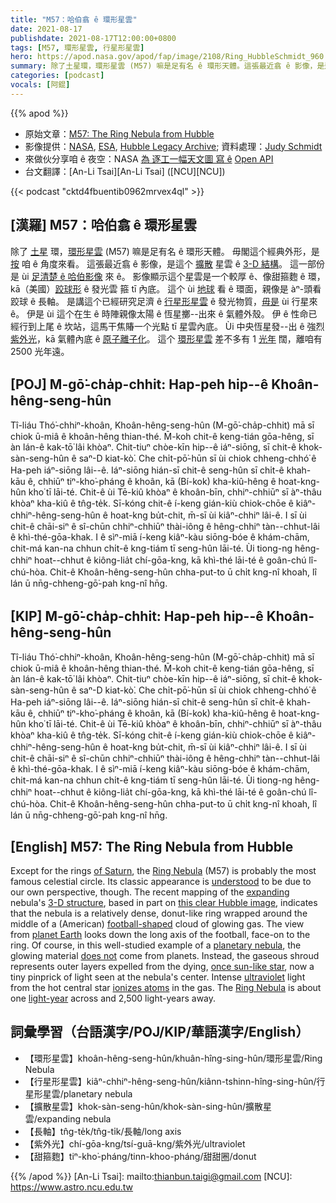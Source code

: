 ```yaml
---
title: "M57：哈伯翕 ê 環形星雲"
date: 2021-08-17
publishdate: 2021-08-17T12:00:00+0800
tags: [M57, 環形星雲, 行星形星雲]
hero: https://apod.nasa.gov/apod/fap/image/2108/Ring_HubbleSchmidt_960.jpg
summary: 除了土星環，環形星雲 (M57) 嘛是足有名 ê 環形天體。這張最近翕 ê 影像，是這个擴散星雲 ê 3-D 結構。
categories: [podcast]
vocals: [阿錕]
---
```


{{% apod %}}

- 原始文章：[M57: The Ring Nebula from Hubble](https://apod.nasa.gov/apod/ap210817.html)
- 影像提供：[NASA](https://www.nasa.gov/), [ESA](https://www.esa.int/), [Hubble Legacy Archive](http://hla.stsci.edu/); 資料處理：[Judy Schmidt](https://geckzilla.com/)
- 來做伙分享咱 ê 夜空：NASA [為 逐工一幅天文圖 寫 ê](https://github.com/nasa/apod-api) [Open API](https://api.nasa.gov/)
- 台文翻譯：[An-Li Tsai][An-Li Tsai] ([NCU][NCU])

{{< podcast "cktd4fbuentib0962mrvex4ql" >}}

## [漢羅] M57：哈伯翕 ê 環形星雲
除了 [土星][of Saturn] 環，[環形星雲][Ring Nebula 1] (M57) 嘛是足有名 ê 環形天體。
毋閣這个經典外形，是 [按][understood] 咱 ê 角度來看。
這張最近翕 ê 影像，是這个 [擴散][expanding] 星雲 ê [3-D 結構][3-D structure]。
這一部份是 ùi [足清楚 ê 哈伯影像][this clear Hubble image] 來 ê。
影像顯示這个星雲是一个較厚 ê、像甜箍麭 ê 環，kā（美國）[跤球形][football-shaped] ê 發光雲 箍 tī 內底。
這个 ùi [地球][planet Earth] 看 ê 環面，親像是 àⁿ-頭看跤球 ê 長軸。
是講這个已經研究足濟 ê [行星形星雲][planetary nebula] ê 發光物質，[毋是][does not] ùi 行星來 ê。
伊是 ùi 這个在生 ê 時陣親像太陽 ê 恆星擲--出來 ê 氣體外殼。
伊 ê 性命已經行到上尾 ê 坎站，這馬干焦賰一个光點 tī 星雲內底。
Ùi 中央恆星發--出 ê 強烈 [紫外光][ultraviolet]，kā 氣體內底 ê [原子離子化][ionizes atoms]。
這个 [環形星雲][Ring Nebula 2] 差不多有 1 [光年][light-year] 闊，離咱有 2500 光年遠。

## [POJ] M-gō͘-cha̍p-chhit: Hap-peh hip--ê Khoân-hêng-seng-hûn
Tî-liáu Thó͘-chhiⁿ-khoân, Khoân-hêng-seng-hûn (M-gō͘-cha̍p-chhit) mā sī chiok ū-miâ ê khoân-hêng thian-thé.
M̄-koh chit-ê keng-tián gōa-hêng, sī àn lán-ê kak-tō͘ lâi khòaⁿ.
Chit-tiuⁿ chòe-kīn hip--ê iáⁿ-siōng, sī chit-ê khok-sàn-seng-hûn ê saⁿ-D kiat-kò͘.
Che chi̍t-pō͘-hūn sī ùi chiok chheng-chhó͘ ê Ha-peh iáⁿ-siōng lâi--ê.
Iáⁿ-siōng hián-sī chit-ê seng-hûn sī chi̍t-ê khah-kāu ê, chhiūⁿ tiⁿ-kho͘-pháng ê khoân, kā (Bí-kok) kha-kiû-hêng ê hoat-kng-hûn kho͘ tī lāi-té.
Chit-ê ùi Tē-kiû khòaⁿ ê khoân-bīn, chhiⁿ-chhiūⁿ sī àⁿ-thâu khòaⁿ kha-kiû ê tn̂g-te̍k.
Sī-kóng chit-ê í-keng gián-kiù chiok-chōe ê kiâⁿ-chhiⁿ-hêng-seng-hûn ê hoat-kng bu̍t-chit, m̄-sī ùi kiâⁿ-chhiⁿ lâi-ê.
I sī ùi chit-ê chāi-siⁿ ê sî-chūn chhiⁿ-chhiūⁿ thài-iông ê hêng-chhiⁿ tàn--chhut-lâi ê khì-thé-gōa-khak.
I ê sìⁿ-miā í-keng kiâⁿ-kàu siōng-bóe ê khám-chām, chit-má kan-na chhun chi̍t-ê kng-tiám tī seng-hûn lāi-té.
Ùi tiong-ng hêng-chhiⁿ hoat--chhut ê kiông-lia̍t chí-gōa-kng, kā khì-thé lāi-té ê goân-chú lî-chú-hòa.
Chit-ê Khoân-hêng-seng-hûn chha-put-to ū chi̍t kng-nî khoah, lî lán ū nn̄g-chheng-gō͘-pah kng-nî hn̄g.

## [KIP] M-gō͘-cha̍p-chhit: Hap-peh hip--ê Khoân-hêng-seng-hûn
Tî-liáu Thó͘-chhiⁿ-khoân, Khoân-hêng-seng-hûn (M-gō͘-cha̍p-chhit) mā sī chiok ū-miâ ê khoân-hêng thian-thé.
M̄-koh chit-ê keng-tián gōa-hêng, sī àn lán-ê kak-tō͘ lâi khòaⁿ.
Chit-tiuⁿ chòe-kīn hip--ê iáⁿ-siōng, sī chit-ê khok-sàn-seng-hûn ê saⁿ-D kiat-kò͘.
Che chi̍t-pō͘-hūn sī ùi chiok chheng-chhó͘ ê Ha-peh iáⁿ-siōng lâi--ê.
Iáⁿ-siōng hián-sī chit-ê seng-hûn sī chi̍t-ê khah-kāu ê, chhiūⁿ tiⁿ-kho͘-pháng ê khoân, kā (Bí-kok) kha-kiû-hêng ê hoat-kng-hûn kho͘ tī lāi-té.
Chit-ê ùi Tē-kiû khòaⁿ ê khoân-bīn, chhiⁿ-chhiūⁿ sī àⁿ-thâu khòaⁿ kha-kiû ê tn̂g-te̍k.
Sī-kóng chit-ê í-keng gián-kiù chiok-chōe ê kiâⁿ-chhiⁿ-hêng-seng-hûn ê hoat-kng bu̍t-chit, m̄-sī ùi kiâⁿ-chhiⁿ lâi-ê.
I sī ùi chit-ê chāi-siⁿ ê sî-chūn chhiⁿ-chhiūⁿ thài-iông ê hêng-chhiⁿ tàn--chhut-lâi ê khì-thé-gōa-khak.
I ê sìⁿ-miā í-keng kiâⁿ-kàu siōng-bóe ê khám-chām, chit-má kan-na chhun chi̍t-ê kng-tiám tī seng-hûn lāi-té.
Ùi tiong-ng hêng-chhiⁿ hoat--chhut ê kiông-lia̍t chí-gōa-kng, kā khì-thé lāi-té ê goân-chú lî-chú-hòa.
Chit-ê Khoân-hêng-seng-hûn chha-put-to ū chi̍t kng-nî khoah, lî lán ū nn̄g-chheng-gō͘-pah kng-nî hn̄g.

## [English] M57: The Ring Nebula from Hubble
Except for the rings [of Saturn][of Saturn], the [Ring Nebula][Ring Nebula 1] (M57) is probably the most famous celestial circle.
Its classic appearance is [understood][understood] to be due to our own perspective, though.
The recent mapping of the [expanding][expanding] nebula's [3-D structure][3-D structure], based in part on [this clear Hubble image][this clear Hubble image], indicates that the nebula is a relatively dense, donut-like ring wrapped around the middle of a (American) [football-shaped][football-shaped] cloud of glowing gas.
The view from [planet Earth][planet Earth] looks down the long axis of the football, face-on to the ring.
Of course, in this well-studied example of a [planetary nebula][planetary nebula], the glowing material [does not][does not] come from planets.
Instead, the gaseous shroud represents outer layers expelled from the dying, [once sun-like star][once sun-like star], now a tiny pinprick of light seen at the nebula's center.
Intense [ultraviolet][ultraviolet] light from the hot central star [ionizes atoms][ionizes atoms] in the gas.
The [Ring Nebula][Ring Nebula 2] is about one [light-year][light-year] across and 2,500 light-years away.

## 詞彙學習（台語漢字/POJ/KIP/華語漢字/English）
- 【環形星雲】khoân-hêng-seng-hûn/khuân-hîng-sing-hûn/環形星雲/Ring Nebula
- 【行星形星雲】kiâⁿ-chhiⁿ-hêng-seng-hûn/kiânn-tshinn-hîng-sing-hûn/行星形星雲/planetary nebula
- 【擴散星雲】khok-sàn-seng-hûn/khok-sàn-sing-hûn/擴散星雲/expanding nebula
- 【長軸】tn̂g-te̍k/tn̂g-ti̍k/長軸/long axis
- 【紫外光】chí-gōa-kng/tsí-guā-kng/紫外光/ultraviolet
- 【甜箍麭】tiⁿ-kho͘-pháng/tinn-khoo-pháng/甜甜圈/donut

{{% /apod %}}
[An-Li Tsai]: mailto:thianbun.taigi@gmail.com
[NCU]: https://www.astro.ncu.edu.tw

[of Saturn]:https://solarsystem.nasa.gov/planets/saturn/overview/
[Ring Nebula 1]:http://messier.seds.org/m/m057.html
[understood]:https://cdn.pixabay.com/photo/2019/09/04/08/24/cat-4451003_960_720.jpg
[expanding]:https://ui.adsabs.harvard.edu/abs/2013AJ....145..170O/abstract
[3-D structure]:https://svs.gsfc.nasa.gov/31045
[this clear Hubble image]:https://www.flickr.com/photos/geckzilla/10055992403/
[football-shaped]:https://en.wikipedia.org/wiki/Ball_(gridiron_football)
[planet Earth]:https://solarsystem.nasa.gov/planets/earth/in-depth/
[planetary nebula]:https://apod.nasa.gov/apod/ap110218.html
[does not]:https://apod.nasa.gov/apod/ap110901.html
[once sun-like star]:https://en.wikipedia.org/wiki/Planetary_nebula
[ultraviolet]:https://science.nasa.gov/ems/10_ultravioletwaves
[ionizes atoms]:http://hyperphysics.phy-astr.gsu.edu/hbase/mod4.html#c3
[Ring Nebula 2]:https://apod.nasa.gov/apod/ap140813.html
[light-year]:https://spaceplace.nasa.gov/light-year/en/
